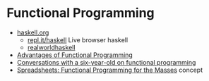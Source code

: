 Functional Programming
======================

* [haskell.org](https://www.haskell.org/)
    * [repl.it/haskell](https://repl.it/site/blog/haskell) Live browser haskell
    * [realworldhaskell](http://book.realworldhaskell.org/)
* [Advantages of Functional Programming](https://alvinalexander.com/scala/fp-book/benefits-of-functional-programming)
* [Conversations with a six-year-old on functional programming](https://byorgey.wordpress.com/2018/05/06/conversations-with-a-six-year-old-on-functional-programming/)
* [Spreadsheets: Functional Programming for the Masses](https://www.slideshare.net/kfrdbs/peyton-jones) concept
